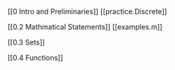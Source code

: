 [[0 Intro and Preliminaries]]
[[practice.Discrete]]



[[0.2 Mathmatical Statements]]
[[examples.m]]




[[0.3 Sets]]


[[0.4 Functions]] 